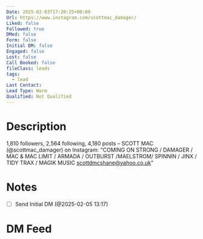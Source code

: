 ```yaml
---
Date: 2025-02-03T17:20:25+00:00
Url: https://www.instagram.com/scottmac_damager/
Liked: false
Followed: true
DMed: false
Form: false
Initial DM: false
Engaged: false
Lost: false
Call Booked: false
fileClass: leads
tags:
  - lead
Last Contact: 
Lead Type: Warm
Qualified: Not Qualified
---
```

# Description
1,810 followers, 2,564 following, 4,180 posts – SCOTT MAC (@scottmac_damager) on Instagram: "COMING ON STRONG / DAMAGER / MAC & MAC 
LIMIT / ARMADA / OUTBURST /MAELSTROM/ SPINNIN / JINX / TIDY TRAX / MAGIK MUSIC  scottdmcshane@yahoo.co.uk"
# Notes

- [ ] Send Initial DM (@2025-02-05 13:17)
# DM Feed